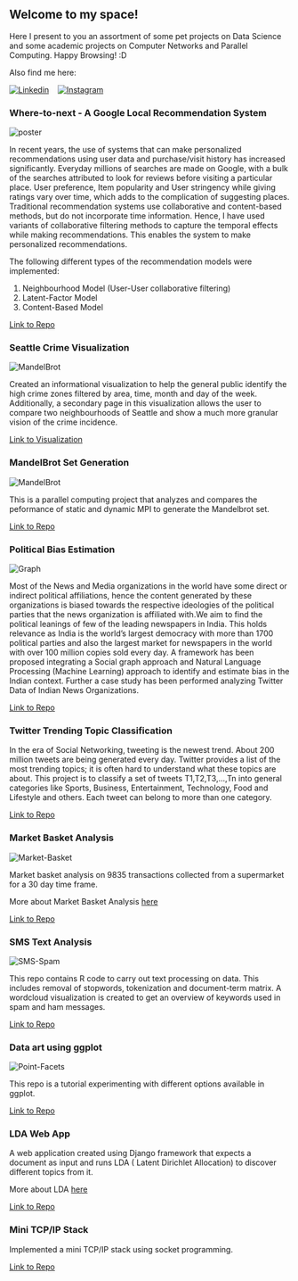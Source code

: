 ## Welcome to my space!

Here I present to you an assortment of some pet projects on Data Science and some academic projects on Computer Networks and Parallel Computing. Happy Browsing! :D

Also find me here:

[![Linkedin](imgs/linkedin.JPG)](https://www.linkedin.com/in/madhavisrinivasan/)    &nbsp;&nbsp;          [![Instagram](imgs/instagram.JPG)](https://www.instagram.com/madhavi.94/)

### Where-to-next - A Google Local Recommendation System

![poster](imgs/poster.jpg)

In recent years, the use of systems that can make personalized recommendations using user data and purchase/visit history has increased significantly. Everyday millions of searches are made on Google, with a bulk of the searches attributed to look for reviews before visiting a particular place. User preference, Item popularity and User stringency while giving ratings vary over time, which adds to the complication of suggesting places. Traditional recommendation systems use collaborative and content-based methods, but do not incorporate time information. Hence, I have used variants of collaborative filtering methods to capture the temporal effects while making recommendations. This enables the system to make personalized recommendations.

The following different types of the recommendation models were implemented:

1. Neighbourhood Model (User-User collaborative filtering)
2. Latent-Factor Model
3. Content-Based Model

[Link to Repo](https://github.com/madhasri/where-to-next)

### Seattle Crime Visualization

![MandelBrot](imgs/Seattle-Crime.png)

Created an informational visualization to help the general public identify the high crime zones filtered by area, time, month and day of the week. Additionally, a secondary page in this visualization allows the user to compare two neighbourhoods of Seattle and show a much more granular vision of the crime incidence.

[Link to Visualization](https://public.tableau.com/profile/madhavi.srinivasan#!/vizhome/HowsafeisourSeattle_0/CrimeinSeattle-Anoverview?publish=yes)




### MandelBrot Set Generation

![MandelBrot](imgs/m2.JPG) 

This is a parallel computing project that analyzes and compares the peformance of static and dynamic MPI to generate the Mandelbrot set.

[Link to Repo](https://github.com/madhasri/Mandelbrot-Parallel-Computing)


### Political Bias Estimation

![Graph](imgs/dp.png)

Most of the News and Media organizations in the world have some direct or indirect political affiliations, hence the content generated by these organizations is biased towards the respective ideologies of the political parties that the news organization is affiliated with.We aim to find the political leanings of few of the leading newspapers in India. This holds relevance as India is the world’s largest democracy with more than 1700 political parties and also the largest market for newspapers in the world with over 100 million copies sold every day. A framework has been proposed integrating a Social graph approach and Natural Language Processing (Machine Learning) approach to identify and estimate bias in the Indian context. Further a case study has been performed analyzing Twitter Data of Indian News Organizations.

[Link to Repo](https://github.com/madhasri/Political-Bias-Estimation)


### Twitter Trending Topic Classification

In the era of Social Networking, tweeting is the newest trend. About 200 million tweets are being generated every day. Twitter provides a list of the most trending topics; it is often hard to understand what these topics are about. This project is to classify a set of tweets T1,T2,T3,...,Tn into general categories like Sports, Business, Entertainment, Technology, Food and Lifestyle and others. Each tweet can belong to more than one category.

[Link to Repo](https://github.com/madhasri/Twitter-Trending-Topic-Classification)


### Market Basket Analysis

![Market-Basket](imgs/market-basket1.PNG)

Market basket analysis on 9835 transactions collected from a supermarket for a 30 day time frame.

More about Market Basket Analysis [here](https://towardsdatascience.com/a-gentle-introduction-on-market-basket-analysis-association-rules-fa4b986a40ce)

[Link to Repo](https://github.com/madhasri/Market-Basket-Analysis)


### SMS Text Analysis

![SMS-Spam](imgs/spam.png)

This repo contains R code to carry out text processing on data. This includes removal of stopwords, tokenization and document-term matrix. A wordcloud visualization is created to get an overview of keywords used in spam and ham messages.

[Link to Repo](https://github.com/madhasri/SMS-Text-Analysis)

### Data art using ggplot

![Point-Facets](imgs/point_facets-1.png)

This repo is a tutorial experimenting with different options available in ggplot.

[Link to Repo](https://github.com/madhasri/data-viz-ggplot)


### LDA Web App

A web application created using Django framework that expects a document as input and runs LDA ( Latent Dirichlet Allocation) to discover different topics from it.

More about LDA [here](https://towardsdatascience.com/topic-modeling-and-latent-dirichlet-allocation-in-python-9bf156893c24)

[Link to Repo](https://github.com/madhasri/LDA-Web-App)


### Mini TCP/IP Stack

Implemented a mini TCP/IP stack using socket programming.

[Link to Repo](https://github.com/madhasri/Mini-TCP-IP-Stack)




